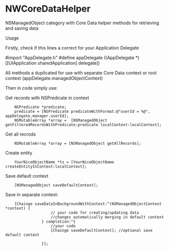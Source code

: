 NWCoreDataHelper
================

NSManagedObject category with Core Data helper methods for retrieving and saving data

Usage

Firstly, check if this lines a correct for your Application Delegate

#import "AppDelegate.h"
#define appDelegate ((AppDelegate *)[[UIApplication sharedApplication] delegate])

All methods a duplicated for use with separate Core Data context or root context (appDelegate.managedObjectContext)


Then in code simply use:

Get records with NSPredicate in context

        NSPredicate *predicate;
        predicate = [NSPredicate predicateWithFormat:@"userId = %@", appDelegate.manager.userId];
        NSMutableArray *array =  [NSManagedObject getFilteredRecordsWithPredicate:predicate localContext:localContext];

Get all recrods 

        NSMutableArray *array = [NSManagedObject getAllRecords];


Create entity

        YourNiceObjectName *ts = [YourNiceObjectName createEntityInContext:localContext];


Save default context

        [NSManagedObject saveDefaultContext];

Save in separate context:

        [Chainge saveDataInBackgroundWithContext:^(NSManagedObjectContext *context) {
                        // your code for creating/updating data
                        //changes automatically merging in default context
                    } completion:^{
                        //your code
                        [Chainge saveDefaultContext]; //optional save default context
                       
                    }];
